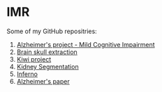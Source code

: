 # IMR

Some of my GitHub repositries:

1. [Alzheimer's project - Mild Cognitive Impairment]()
2. [Brain skull extraction]() 
3. [Kiwi project](https://github.com/marekkoc/Kiwi2021)
4. [Kidney Segmentation](https://github.com/MMIV-ML/KidneySegm/tree/master)
5. [Inferno](https://github.com/pglpm/inferno)
6. [Alzheimer's paper](https://github.com/marekkoc/Vik_et_al_FAQ-predictor-of-AD_paper-source-code)
